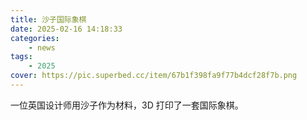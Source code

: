 ```yaml
---
title: 沙子国际象棋
date: 2025-02-16 14:18:33
categories: 
    - news
tags: 
    - 2025
cover: https://pic.superbed.cc/item/67b1f398fa9f77b4dcf28f7b.png
---
```



一位英国设计师用沙子作为材料，3D 打印了一套国际象棋。
